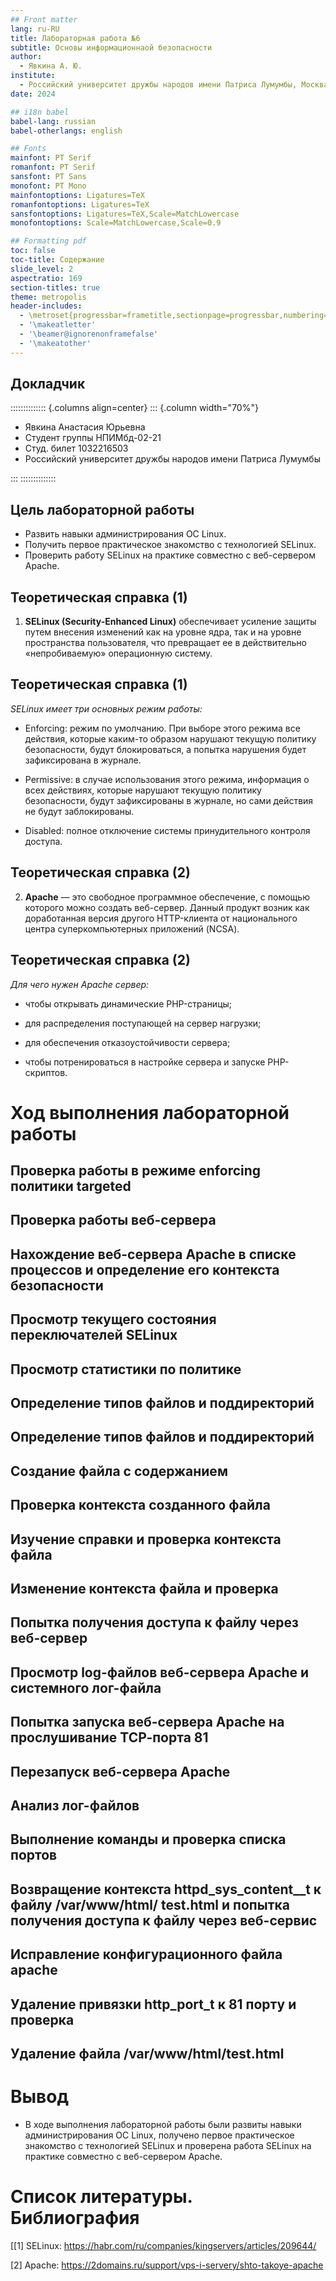 ```yaml
---
## Front matter
lang: ru-RU
title: Лабораторная работа №6
subtitle: Основы информационнаой безопасности
author:
  - Явкина А. Ю.
institute:
  - Российский университет дружбы народов имени Патриса Лумумбы, Москва, Россия
date: 2024

## i18n babel
babel-lang: russian
babel-otherlangs: english

## Fonts
mainfont: PT Serif
romanfont: PT Serif
sansfont: PT Sans
monofont: PT Mono
mainfontoptions: Ligatures=TeX
romanfontoptions: Ligatures=TeX
sansfontoptions: Ligatures=TeX,Scale=MatchLowercase
monofontoptions: Scale=MatchLowercase,Scale=0.9

## Formatting pdf
toc: false
toc-title: Содержание
slide_level: 2
aspectratio: 169
section-titles: true
theme: metropolis
header-includes:
  - \metroset{progressbar=frametitle,sectionpage=progressbar,numbering=fraction}
  - '\makeatletter'
  - '\beamer@ignorenonframefalse'
  - '\makeatother'
---
```


## Докладчик

:::::::::::::: {.columns align=center}
::: {.column width="70%"}

  * Явкина Анастасия Юрьевна
  * Студент группы НПИМбд-02-21
  * Студ. билет 1032216503
  * Российский университет дружбы народов имени Патриса Лумумбы



:::
::::::::::::::


## Цель лабораторной работы

- Развить навыки администрирования ОС Linux. 
- Получить первое практическое знакомство с технологией SELinux. 
- Проверить работу SELinux на практике совместно с веб-сервером Apache.

## Теоретическая справка (1)

1. **SELinux (Security-Enhanced Linux)** обеспечивает усиление защиты путем внесения изменений как на уровне ядра, 
так и на уровне пространства пользователя, что превращает ее в действительно «непробиваемую» операционную систему.

## Теоретическая справка (1)

*SELinux имеет три основных режим работы:*

- Enforcing: режим по умолчанию. При выборе этого режима все действия, которые каким-то образом нарушают текущую 
политику безопасности, будут блокироваться, а попытка нарушения будет зафиксирована в журнале.

- Permissive: в случае использования этого режима, информация о всех действиях, которые нарушают текущую политику 
безопасности, будут зафиксированы в журнале, но сами действия не будут заблокированы.

- Disabled: полное отключение системы принудительного контроля доступа.

## Теоретическая справка (2)

2. **Apache** — это свободное программное обеспечение, с помощью которого можно создать веб-сервер. Данный продукт 
возник как доработанная версия другого HTTP-клиента от национального центра суперкомпьютерных приложений (NCSA).

## Теоретическая справка (2)

*Для чего нужен Apache сервер:*

- чтобы открывать динамические PHP-страницы;

- для распределения поступающей на сервер нагрузки;

- для обеспечения отказоустойчивости сервера;

- чтобы потренироваться в настройке сервера и запуске PHP-скриптов.

# Ход выполнения лабораторной работы

## Проверка работы в режиме enforcing политики targeted


## Проверка работы веб-сервера


## Нахождение веб-сервера Apache в списке процессов и определение его контекста безопасности


## Просмотр текущего состояния переключателей SELinux


## Просмотр статистики по политике


## Определение типов файлов и поддиректорий


## Определение типов файлов и поддиректорий


## Создание файла с содержанием


## Проверка контекста созданного файла


## Изучение справки и проверка контекста файла


## Изменение контекста файла и проверка


## Попытка получения доступа к файлу через веб-сервер


## Просмотр log-файлов веб-сервера Apache и системного лог-файла


## Попытка запуска веб-сервера Apache на прослушивание ТСР-порта 81


## Перезапуск веб-сервера Apache


## Анализ лог-файлов


## Выполнение команды и проверка списка портов


## Возвращение контекста httpd_sys_cоntent__t к файлу /var/www/html/ test.html и попытка получения доступа к файлу через веб-сервис


## Исправление конфигурационного файла apache


## Удаление привязки http_port_t к 81 порту и проверка


## Удаление файла /var/www/html/test.html


# Вывод

- В ходе выполнения лабораторной работы были развиты навыки администрирования ОС Linux, получено первое практическое 
знакомство с технологией SELinux и проверена работа SELinux на практике совместно с веб-сервером Apache.

# Список литературы. Библиография

[[1] SELinux: https://habr.com/ru/companies/kingservers/articles/209644/

[2] Apache: https://2domains.ru/support/vps-i-servery/shto-takoye-apache
